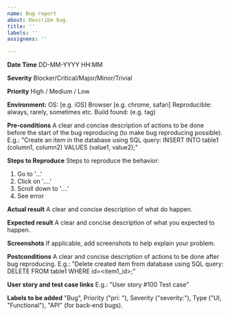 ```yaml
---
name: Bug report
about: Describe bug.
title: ''
labels: ''
assignees: ''

---
```


**Date Time**
DD-MM-YYYY HH:MM

**Severity**
Blocker/Critical/Major/Minor/Trivial

**Priority**
High / Medium / Low

**Environment:**
 OS: [e.g. iOS]
 Browser [e.g. chrome, safari]
 Reproducible: always, rarely, sometimes etc. 
 Build found: (e.g. tag)
 
**Pre-conditions**
A clear and concise description of actions to be done before the start of the bug reproducing (to make bug reproducing possible). E.g.: "Create an item in the database using SQL query: INSERT INTO table1 (column1, column2) VALUES (value1, value2);"

**Steps to Reproduce**
Steps to reproduce the behavior:
1. Go to '...'
2. Click on '....'
3. Scroll down to '....'
4. See error

**Actual result**
A clear and concise description of what do happen.

**Expected result**
A clear and concise description of what you expected to happen.

**Screenshots**
If applicable, add screenshots to help explain your problem.

**Postconditions**
A clear and concise description of actions to be done after bug reproducing. E.g.: "Delete created item from database using SQL query: DELETE FROM table1 WHERE id=<item1_id>;"

**User story and test case links** E.g.: "User story #100 Test case"

**Labels to be added** "Bug", Priority ("pri: "), Severity ("severity:"), Type ("UI, "Functional"), "API" (for back-end bugs).
